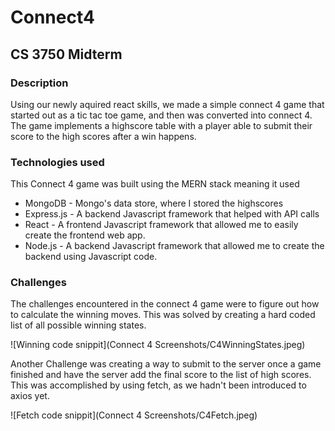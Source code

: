# Connect4

## CS 3750 Midterm

### Description

Using our newly aquired react skills, we made a simple connect 4 game that started out as a tic tac toe game, and then was converted into connect 4. The game implements a highscore table with a player able to submit their score to the high scores after a win happens.

### Technologies used

This Connect 4 game was built using the MERN stack meaning it used 

- MongoDB - Mongo's data store, where I stored the highscores
- Express.js - A backend Javascript framework that helped with API calls
- React - A frontend Javascript framework that allowed me to easily create the frontend web app.
- Node.js - A backend Javascript framework that allowed me to create the backend using Javascript code.

### Challenges

The challenges encountered in the connect 4 game were to figure out how to calculate the winning moves. This was solved by creating a hard coded list of all possible winning states.

![Winning code snippit](Connect 4 Screenshots/C4WinningStates.jpeg)

Another Challenge was creating a way to submit to the server once a game finished and have the server add the final score to the list of high scores. This was accomplished by using fetch, as we hadn't been introduced to axios yet.

![Fetch code snippit](Connect 4 Screenshots/C4Fetch.jpeg)
